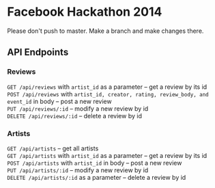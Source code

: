 # Facebook Hackathon 2014

Please don't push to master. Make a branch and make changes there.

## API Endpoints

### Reviews
`GET /api/reviews` with `artist_id` as a parameter – get a review by its id  
`POST /api/reviews` with `artist_id, creator, rating, review_body, and event_id` in body – post a new review  
`PUT /api/reviews/:id` – modify a new review by id  
`DELETE /api/reviews/:id` – delete a review by id  

### Artists
`GET /api/artists` – get all artists  
`GET /api/artists` with `artist_id` as a parameter – get a review by its id  
`POST /api/artists` with `artist_id` in body  – post a new review  
`PUT /api/artists/:id` – modify a new review by id  
`DELETE /api/artists/:id` as a parameter – delete a review by id  
